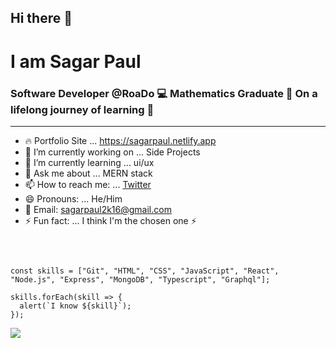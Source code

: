 ## Hi there 👋
# I am Sagar Paul

### Software Developer @RoaDo 💻 Mathematics Graduate 🤘 On a lifelong journey of learning 💪 

<hr>

- 🔥 Portfolio Site ... https://sagarpaul.netlify.app
- 🔭 I’m currently working on ... Side Projects
- 🌱 I’m currently learning ... ui/ux
- 💬 Ask me about ... MERN stack
- 📫 How to reach me: ... [Twitter](https://twitter.com/iamSagarPaul)
- 😄 Pronouns: ... He/Him
- 🌚 Email: sagarpaul2k16@gmail.com
- ⚡ Fun fact: ... I think I'm the chosen one ⚡

<br>

```

const skills = ["Git", "HTML", "CSS", "JavaScript", "React", "Node.js", "Express", "MongoDB", "Typescript", "Graphql"];

skills.forEach(skill => {
  alert(`I know ${skill}`);
});

```

<img src="https://media.giphy.com/media/M9gbBd9nbDrOTu1Mqx/giphy.gif?cid=ecf05e47nyjyf755ec8ww3fifrt3zdkz8am9n85khcpnml0o&rid=giphy.gif&ct=s">
